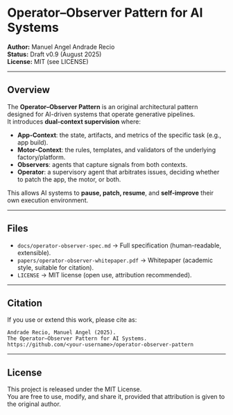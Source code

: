 # Operator–Observer Pattern for AI Systems

**Author:** Manuel Angel Andrade Recio  
**Status:** Draft v0.9 (August 2025)  
**License:** MIT (see LICENSE)  

---

## Overview
The **Operator–Observer Pattern** is an original architectural pattern designed for AI-driven systems that operate generative pipelines.  
It introduces **dual-context supervision** where:

- **App-Context**: the state, artifacts, and metrics of the specific task (e.g., app build).  
- **Motor-Context**: the rules, templates, and validators of the underlying factory/platform.  
- **Observers**: agents that capture signals from both contexts.  
- **Operator**: a supervisory agent that arbitrates issues, deciding whether to patch the app, the motor, or both.  

This allows AI systems to **pause, patch, resume**, and **self-improve** their own execution environment.

---

## Files
- `docs/operator-observer-spec.md` → Full specification (human-readable, extensible).  
- `papers/operator-observer-whitepaper.pdf` → Whitepaper (academic style, suitable for citation).  
- `LICENSE` → MIT license (open use, attribution recommended).  

---

## Citation
If you use or extend this work, please cite as:

```
Andrade Recio, Manuel Angel (2025).
The Operator–Observer Pattern for AI Systems.
https://github.com/<your-username>/operator-observer-pattern
```

---

## License
This project is released under the MIT License.  
You are free to use, modify, and share it, provided that attribution is given to the original author.
